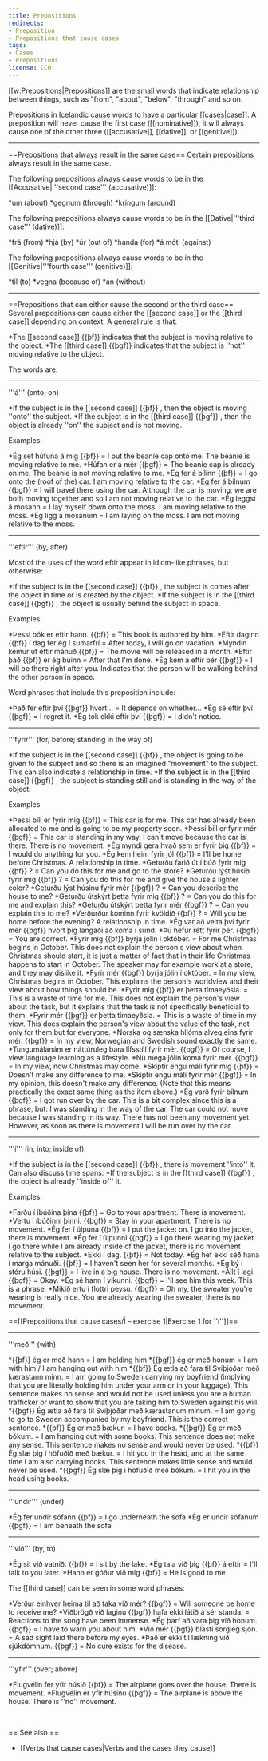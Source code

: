 ```yaml
---
title: Prepositions
redirects:
- Preposition
- Prepositions that cause cases
tags:
- Cases
- Prepositions
license: CC0
---
```


 
<level level="a1"/> 

[[w:Prepositions|Prepositions]] are the small words that indicate relationship between things, such as "from", "about", "below", "through" and so on.

Prepositions in Icelandic cause words to have a particular [[cases|case]]. A preposition will never cause the first case ([[nominative]]), it will always cause one of the other three ([[accusative]], [[dative]], or [[genitive]]).
***

==Prepositions that always result in the same case==
Certain prepositions always result in the same case.

The following prepositions always cause words to be in the [[Accusative|'''second case''' (accusative)]]:

*um (about)
*gegnum (through)
*kringum (around)

The following prepositions always cause words to be in the [[Dative|'''third case''' (dative)]]:

*frá (from)
*hjá (by)
*úr (out of)
*handa (for)
*á móti (against)

The following prepositions always cause words to be in the [[Genitive|'''fourth case''' (genitive)]]:

*til (to)
*vegna (because of)
*án (without)

***

==Prepositions that can either cause the second or the third case==
Several prepositions can cause either the [[second case]] or the [[third case]] depending on context. A general rule is that:

*The [[second case]] {{þf}} indicates that the subject is moving relative to the object.
*The [[third case]] {{þgf}} indicates that the subject is ''not'' moving relative to the object.

The words are:
***

'''á''' (onto; on)

*If the subject is in the [[second case]] {{þf}} , then the object is moving ''onto'' the subject.
*If the subject is in the [[third case]] {{þgf}} , then the object is already ''on'' the subject and is not moving.

Examples:

*Ég set húfuna á mig {{þf}} = I put the beanie cap onto me. The beanie is moving relative to me.
*Húfan er á mér {{þgf}} = The beanie cap is already on me. The beanie is not moving relative to me.
*Ég fer á bílinn {{þf}} = I go onto the (roof of the) car. I am moving relative to the car.
*Ég fer á bílnum {{þgf}} = I will travel there using the car. Although the car is moving, we are both moving together and so I am not moving relative to the car.
*Ég leggst á mosann = I lay myself down onto the moss. I am moving relative to the moss.
*Ég ligg á mosanum = I am laying on the moss. I am not moving relative to the moss.

***

'''eftir''' (by, after)

Most of the uses of the word eftir appear in idiom-like phrases, but otherwise:

*If the subject is in the [[second case]] {{þf}} , the subject is comes after the object in time or is created by the object.
*If the subject is in the [[third case]] {{þgf}} , the object is usually behind the subject in space.

Examples:

*Þessi bók er eftir hann. {{þf}} = This book is authored by him.
*Eftir daginn {{þf}} í dag fer ég í sumarfrí = After today, I will go on vacation.
*Myndin kemur út eftir mánuð {{þf}} = The movie will be released in a month.
*Eftir það {{þf}} er ég búinn = After that I'm done.
*Ég kem á eftir þér {{þgf}} = I will be there right after you. Indicates that the person will be walking behind the other person in space.

Word phrases that include this preposition include:

*Það fer eftir því {{þgf}} hvort... = It depends on whether...
*Ég sé eftir því {{þgf}} = I regret it.
*Ég tók ekki eftir því {{þgf}} = I didn't notice.

***

'''fyrir''' (for, before; standing in the way of)

*If the subject is in the [[second case]] {{þf}} , the object is going to be given to the subject and so there is an imagined "movement" to the subject. This can also indicate a relationship in time.
*If the subject is in the [[third case]] {{þgf}} , the subject is standing still and is standing in the way of the object.

Examples

*Þessi bíll er fyrir mig {{þf}} = This car is for me. This car has already been allocated to me and is going to be my property soon.
*Þessi bíll er fyrir mér {{þgf}} = This car is standing in my way. I can't move because the car is there. There is no movement.
*Ég myndi gera hvað sem er fyrir þig {{þf}} = I would do anything for you.
*Ég kem heim fyrir jól {{þf}} = I'll be home before Christmas. A relationship in time.
*Geturðu farið út í búð fyrir mig {{þf}} ? = Can you do this for me and go to the store?
*Geturðu lýst húsið fyrir mig {{þf}} ? = Can you do this for me and give the house a lighter color?
*Geturðu lýst húsinu fyrir mér {{þgf}} ? = Can you describe the house to me?
*Geturðu útskýrt þetta fyrir mig {{þf}} ? = Can you do this for me and explain this?
*Geturðu útskýrt þetta fyrir mér {{þgf}} ? = Can you explain this to me?
*Verðurður kominn fyrir kvöldið {{þf}} ? = Will you be home before the evening? A relationship in time.
*Ég var að velta því fyrir mér {{þgf}} hvort þig langaði að koma í sund.
*Þú hefur rétt fyrir þér. {{þgf}} = You are correct.
*Fyrir mig {{þf}} byrja jólin í október. = For me Christmas begins in October. This does not explain the person's view about when Christmas should start, it is just a matter of fact that in their life Christmas happens to start in October. The speaker may for example work at a store, and they may dislike it.
*Fyrir mér {{þgf}} byrja jólin í október. = In my view, Christmas begins in October. This explains the person's worldview and their view about how things should be.
*Fyrir mig {{þf}} er þetta tímaeyðsla. = This is a waste of time for me. This does not explain the person's view about the task, but it explains that the task is not specifically beneficial to them.
*Fyrir mér {{þgf}} er þetta tímaeyðsla. = This is a waste of time in my view. This does explain the person's view about the value of the task, not only for them but for everyone.
*Norska og sænska hljóma alveg eins fyrir mér. {{þgf}} = In my view, Norwegian and Swedish sound exactly the same.
*Tungumálanám er náttúruleg bara lífsstíll fyrir mér. {{þgf}} = Of course, I view language learning as a lifestyle.
*Nú mega jólin koma fyrir mér. {{þgf}} = In my view, now Christmas may come.
*Skiptir engu máli fyrir mig {{þf}} = Doesn't make any difference to me.
*Skiptir engu máli fyrir mér {{þgf}} = In my opinion, this doesn't make any difference. (Note that this means practically the exact same thing as the item above.)
*Ég varð fyrir bílnum {{þgf}} = I got run over by the car. This is a bit complex since this is a phrase, but: I was standing in the way of the car. The car could not move because I was standing in its way. There has not been any movement yet. However, as soon as there is movement I will be run over by the car.

***

'''í''' (in, into; inside of)

*If the subject is in the [[second case]] {{þf}} , there is movement ''into'' it. Can also discuss time spans.
*If the subject is in the [[third case]] {{þgf}} , the object is already ''inside of'' it.

Examples:

*Farðu í íbúðina þína {{þf}} = Go to your apartment. There is movement.
*Vertu í íbúðinni þinni. {{þgf}} = Stay in your apartment. There is no movement.
*Ég fer í úlpuna {{þf}} = I put the jacket on. I go into the jacket, there is movement.
*Ég fer í úlpunni {{þgf}} = I go there wearing my jacket. I go there while I am already inside of the jacket, there is no movement relative to the subject.
*Ekki í dag. {{þf}} = Not today.
*Ég hef ekki séð hana í marga mánuði. {{þf}} = I haven't seen her for several months.
*Ég bý í stóru húsi. {{þgf}} = I live in a big house. There is no movement.
*Allt í lagi. {{þgf}} = Okay.
*Ég sé hann í vikunni. {{þgf}} = I'll see him this week. This is a phrase.
*Mikið ertu í flottri peysu. {{þgf}} = Oh my, the sweater you're wearing is really nice. You are already wearing the sweater, there is no movement.

==[[Prepositions that cause cases/Í – exercise 1|Exercise 1 for ''í'']]==
***

'''með''' (with)

*{{þf}} ég er með hann = I am holding him
*{{þgf}} ég er með honum = I am with him / I am hanging out with him
*{{þf}} Ég ætla að fara til Svíþjóðar með kærastann minn. = I am going to Sweden carrying my boyfriend (implying that you are literally holding him under your arm or in your luggage). This sentence makes no sense and would not be used unless you are a human trafficker or want to show that you are taking him to Sweden against his will.
*{{þgf}} Ég ætla að fara til Svíþjóðar með kærastanum mínum. = I am going to go to Sweden accompanied by my boyfriend. This is the correct sentence.
*{{þf}} Ég er með bækur. = I have books.
*{{þgf}} Ég er með bókum. = I am hanging out with some books. This sentence does not make any sense. This sentence makes no sense and would never be used.
*{{þf}} Ég slæ þig í höfuðið með bækur. = I hit you in the head, and at the same time I am also carrying books. This sentence makes little sense and would never be used.
*{{þgf}} Ég slæ þig í höfuðið með bókum. = I hit you in the head using books.

***

'''undir''' (under)

*Ég fer undir sófann {{þf}} = I go underneath the sofa
*Ég er undir sófanum {{þgf}} = I am beneath the sofa

***

'''við''' (by, to)

*Ég sit við vatnið. {{þf}} = I sit by the lake.
*Ég tala við þig {{þf}} á eftir = I'll talk to you later.
*Hann er góður við mig {{þf}} = He is good to me

The [[third case]] can be seen in some word phrases:

*Verður einhver heima til að taka við mér? {{þgf}} = Will someone be home to receive me?
*Viðbrögð við laginu {{þgf}} hafa ekki látið á sér standa. = Reactions to the song have been immense.
*Ég þarf að vara þig við honum. {{þgf}} = I have to warn you about him.
*Við mér {{þgf}} blasti sorgleg sjón. = A sad sight laid there before my eyes.
*Það er ekki til lækning við sjúkdómnum. {{þgf}} = No cure exists for the disease.

***

'''yfir''' (over; above)

*Flugvélin fer yfir húsið {{þf}} = The airplane goes over the house. There is movement.
*Flugvélin er yfir húsinu {{þgf}} = The airplane is above the house. There is ''no'' movement.  

  <br />

== See also ==

* [[Verbs that cause cases|Verbs and the cases they cause]]
